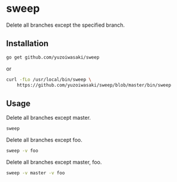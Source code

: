 # sweep

Delete all branches except the specified branch.

## Installation

```sh
go get github.com/yuzoiwasaki/sweep
```

or

```sh
curl -fLo /usr/local/bin/sweep \
    https://github.com/yuzoiwasaki/sweep/blob/master/bin/sweep
```

## Usage

Delete all branches except master.

```sh
sweep
```

Delete all branches except foo.

```sh
sweep -v foo
```

Delete all branches except master, foo.

```sh
sweep -v master -v foo
```
